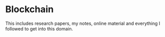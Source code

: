 # Blockchain
This includes research papers, my notes, online material and everything I followed to get into this domain.
